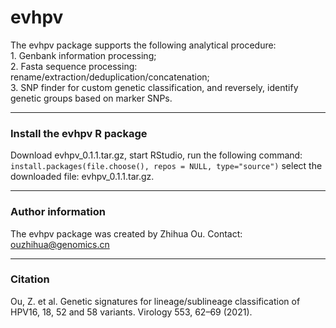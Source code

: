 # evhpv

The evhpv package supports the following analytical procedure:  
    1. Genbank information processing;  
    2. Fasta sequence processing: rename/extraction/deduplication/concatenation;  
    3. SNP finder for custom genetic classification, and reversely, identify genetic groups based on marker SNPs.
    
***

### Install the evhpv R package
Download evhpv_0.1.1.tar.gz, start RStudio, run the following command:  
`install.packages(file.choose(), repos = NULL, type="source")`
select the downloaded file: evhpv_0.1.1.tar.gz.

***
   
### Author information
The evhpv package was created by Zhihua Ou. Contact: ouzhihua@genomics.cn

  
 ***  
### Citation
Ou, Z. et al. Genetic signatures for lineage/sublineage classification of HPV16, 18, 52 and 58 variants. Virology 553, 62–69 (2021).
